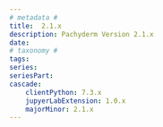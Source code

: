 ```yaml
---
# metadata # 
title:  2.1.x
description: Pachyderm Version 2.1.x 
date: 
# taxonomy #
tags:
series:
seriesPart:
cascade:
    clientPython: 7.3.x
    jupyerLabExtension: 1.0.x 
    majorMinor: 2.1.x
---
```

